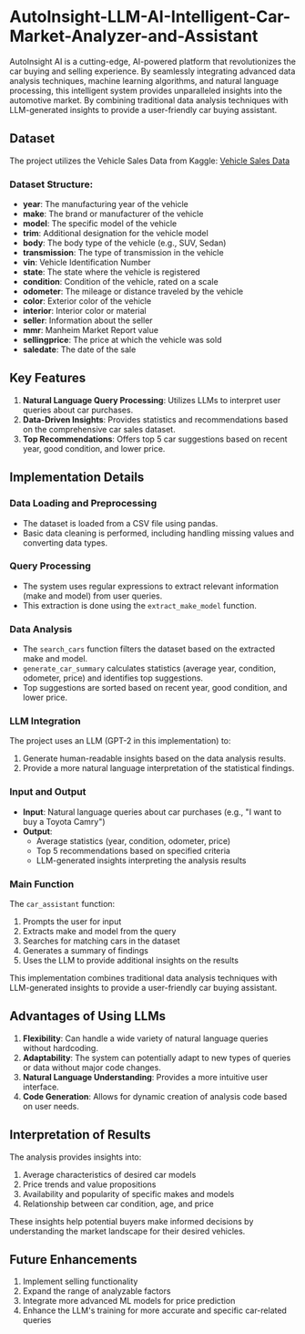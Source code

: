 # AutoInsight-LLM-AI-Intelligent-Car-Market-Analyzer-and-Assistant
AutoInsight AI is a cutting-edge, AI-powered platform that revolutionizes the car buying and selling experience. By seamlessly integrating advanced data analysis techniques, machine learning algorithms, and natural language processing, this intelligent system provides unparalleled insights into the automotive market. By combining traditional data analysis techniques with LLM-generated insights to provide a user-friendly car buying assistant.

## Dataset

The project utilizes the Vehicle Sales Data from Kaggle:
[Vehicle Sales Data](https://www.kaggle.com/datasets/syedanwarafridi/vehicle-sales-data)

### Dataset Structure:
- **year**: The manufacturing year of the vehicle
- **make**: The brand or manufacturer of the vehicle
- **model**: The specific model of the vehicle
- **trim**: Additional designation for the vehicle model
- **body**: The body type of the vehicle (e.g., SUV, Sedan)
- **transmission**: The type of transmission in the vehicle
- **vin**: Vehicle Identification Number
- **state**: The state where the vehicle is registered
- **condition**: Condition of the vehicle, rated on a scale
- **odometer**: The mileage or distance traveled by the vehicle
- **color**: Exterior color of the vehicle
- **interior**: Interior color or material
- **seller**: Information about the seller
- **mmr**: Manheim Market Report value
- **sellingprice**: The price at which the vehicle was sold
- **saledate**: The date of the sale

## Key Features

1. **Natural Language Query Processing**: Utilizes LLMs to interpret user queries about car purchases.
2. **Data-Driven Insights**: Provides statistics and recommendations based on the comprehensive car sales dataset.
3. **Top Recommendations**: Offers top 5 car suggestions based on recent year, good condition, and lower price.

## Implementation Details

### Data Loading and Preprocessing
- The dataset is loaded from a CSV file using pandas.
- Basic data cleaning is performed, including handling missing values and converting data types.

### Query Processing
- The system uses regular expressions to extract relevant information (make and model) from user queries.
- This extraction is done using the `extract_make_model` function.

### Data Analysis
- The `search_cars` function filters the dataset based on the extracted make and model.
- `generate_car_summary` calculates statistics (average year, condition, odometer, price) and identifies top suggestions.
- Top suggestions are sorted based on recent year, good condition, and lower price.

### LLM Integration
The project uses an LLM (GPT-2 in this implementation) to:
1. Generate human-readable insights based on the data analysis results.
2. Provide a more natural language interpretation of the statistical findings.

### Input and Output
- **Input**: Natural language queries about car purchases (e.g., "I want to buy a Toyota Camry")
- **Output**: 
  - Average statistics (year, condition, odometer, price)
  - Top 5 recommendations based on specified criteria
  - LLM-generated insights interpreting the analysis results

### Main Function
The `car_assistant` function:
1. Prompts the user for input
2. Extracts make and model from the query
3. Searches for matching cars in the dataset
4. Generates a summary of findings
5. Uses the LLM to provide additional insights on the results

This implementation combines traditional data analysis techniques with LLM-generated insights to provide a user-friendly car buying assistant.
## Advantages of Using LLMs

1. **Flexibility**: Can handle a wide variety of natural language queries without hardcoding.
2. **Adaptability**: The system can potentially adapt to new types of queries or data without major code changes.
3. **Natural Language Understanding**: Provides a more intuitive user interface.
4. **Code Generation**: Allows for dynamic creation of analysis code based on user needs.

## Interpretation of Results

The analysis provides insights into:
1. Average characteristics of desired car models
2. Price trends and value propositions
3. Availability and popularity of specific makes and models
4. Relationship between car condition, age, and price

These insights help potential buyers make informed decisions by understanding the market landscape for their desired vehicles.

## Future Enhancements

1. Implement selling functionality
2. Expand the range of analyzable factors
3. Integrate more advanced ML models for price prediction
4. Enhance the LLM's training for more accurate and specific car-related queries

